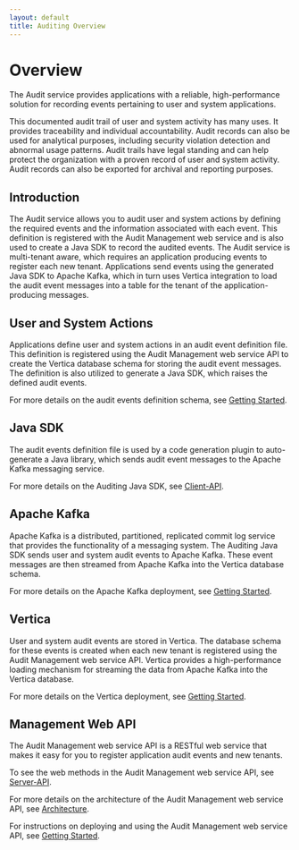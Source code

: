 ```yaml
---
layout: default
title: Auditing Overview
---
```


# Overview

The Audit service provides applications with a reliable, high-performance solution for recording events pertaining to user and system applications. 

This documented audit trail of user and system activity has many uses. It provides traceability and individual accountability. Audit records can also be used for analytical purposes, including security violation detection and abnormal usage patterns. Audit trails have legal standing and can help protect the organization with a proven record of user and system activity. Audit records can also be exported for archival and reporting purposes.

## Introduction
The Audit service allows you to audit user and system actions by defining the required events and the information associated with each event. This definition is registered with the Audit Management web service and is also used to create a Java SDK to record the audited events. The Audit service is multi-tenant aware, which requires an application producing events to register each new tenant. Applications send events using the generated Java SDK to Apache Kafka, which in turn uses Vertica integration to load the audit event messages into a table for the tenant of the application-producing messages.

## User and System Actions
Applications define user and system actions in an audit event definition file. This definition is registered using the Audit Management web service API to create the Vertica database schema for storing the audit event messages. The definition is also utilized to generate a Java SDK, which raises the defined audit events.

For more details on the audit events definition schema, see [Getting Started](Getting-Started).

## Java SDK
The audit events definition file is used by a code generation plugin to auto-generate a Java library, which sends audit event messages to the Apache Kafka messaging service.

For more details on the Auditing Java SDK, see [Client-API](https://github.hpe.com/caf/caf-audit-management-service/blob/develop/docs/en-us/Client-API.md).

## Apache Kafka
Apache Kafka is a distributed, partitioned, replicated commit log service that provides the functionality of a messaging system. The Auditing Java SDK sends user and system audit events to Apache Kafka. These event messages are then streamed from Apache Kafka into the Vertica database schema.

For more details on the Apache Kafka deployment, see [Getting Started](Getting-Started).

## Vertica
User and system audit events are stored in Vertica. The database schema for these events is created when each new tenant is registered using the Audit Management web service API. Vertica provides a high-performance loading mechanism for streaming the data from Apache Kafka into the Vertica database.

For more details on the Vertica deployment, see [Getting Started](Getting-Started).

## Management Web API
The Audit Management web service API is a RESTful web service that makes it easy for you to register application audit events and new tenants.

To see the web methods in the Audit Management web service API, see [Server-API](Server-API).

For more details on the architecture of the Audit Management web service API, see [Architecture](Architecture).

For instructions on deploying and using the Audit Management web service API, see [Getting Started](Getting-Started).

